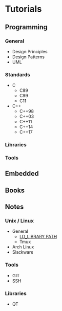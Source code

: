 # Tutorials

## Programming

### General
* Design Principles
* Design Patterns
* UML

### Standards
* C
  * C89
  * C99
  * C11
* C++
  * C++98
  * C++03
  * C++11
  * C++14
  * C++17

### Libraries

### Tools

## Embedded

## Books

## Notes

### Unix / Linux
* General
  * [LD_LIBRARY PATH](/xnix/ld_library_path.md)
  * Tmux
* Arch Linux
* Slackware

### Tools
* GIT
* SSH

### Libraries
* QT
